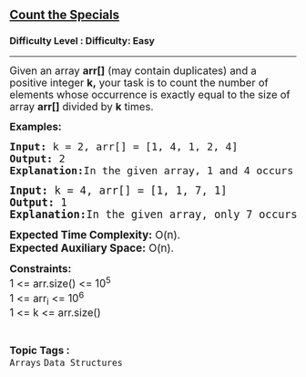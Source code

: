 <h2><a href="https://www.geeksforgeeks.org/problems/count-the-specials/1?page=5&category=Arrays&difficulty=Easy&status=unsolved&sortBy=submissions">Count the Specials</a></h2><h3>Difficulty Level : Difficulty: Easy</h3><hr><div class="problems_problem_content__Xm_eO"><p><span style="font-size: 18px;">Given an array <strong>arr[]</strong> (may contain duplicates) and a positive integer <strong>k,</strong> your task is to count the number of elements whose occurrence is exactly equal to the size of array <strong>arr[]</strong> divided by <strong>k</strong> times.</span></p>
<p><span style="font-size: 18px;"><strong>Examples:</strong></span></p>
<pre><span style="font-size: 18px;"><strong>Input: </strong>k = 2, arr[] = [1, 4, 1, 2, 4]
<strong>Output: </strong>2
<strong>Explanation:</strong>In the given array, 1 and 4 occurs floor(5/2) = 2 times.So count is 2.<br></span></pre>
<pre><span style="font-size: 14pt;"><strong>Input: </strong>k = 4, arr[] = [1, 1, 7, 1]
<strong>Output: </strong>1
<strong>Explanation:</strong>In the given array, only 7 occurs floor(4/4) = 1 times.So count is 1.</span></pre>
<p><span style="font-size: 14pt;"><strong style="font-family: -apple-system, BlinkMacSystemFont, 'Segoe UI', Roboto, Oxygen, Ubuntu, Cantarell, 'Open Sans', 'Helvetica Neue', sans-serif; white-space: normal;">Expected Time Complexity:</strong><span style="font-family: -apple-system, BlinkMacSystemFont, 'Segoe UI', Roboto, Oxygen, Ubuntu, Cantarell, 'Open Sans', 'Helvetica Neue', sans-serif; white-space: normal;"> O(n).&nbsp;<br></span><strong style="font-family: -apple-system, BlinkMacSystemFont, 'Segoe UI', Roboto, Oxygen, Ubuntu, Cantarell, 'Open Sans', 'Helvetica Neue', sans-serif; white-space: normal;">Expected Auxiliary Space:</strong><span style="font-family: -apple-system, BlinkMacSystemFont, 'Segoe UI', Roboto, Oxygen, Ubuntu, Cantarell, 'Open Sans', 'Helvetica Neue', sans-serif; white-space: normal;"> O(n).</span></span></p>
<p><span style="font-size: 18px;"><strong>Constraints:</strong><br>1 &lt;= arr.size() &lt;= 10<sup>5</sup><br>1 &lt;= arr<sub>i</sub> &lt;= 10<sup>6</sup><br>1 &lt;= k &lt;= arr.size()</span></p></div><br><p><span style=font-size:18px><strong>Topic Tags : </strong><br><code>Arrays</code>&nbsp;<code>Data Structures</code>&nbsp;
